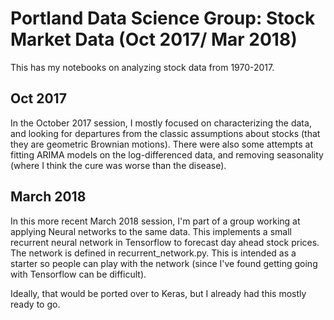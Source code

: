 # Portland Data Science Group: Stock Market Data  (Oct 2017/ Mar 2018)

This has my notebooks on analyzing stock data from 1970-2017.

## Oct 2017 
In the October 2017 session, I mostly focused on characterizing the data,
and looking for departures from the classic assumptions about stocks
(that they are geometric Brownian motions).  There were also some
attempts at fitting ARIMA models on the log-differenced data, and removing seasonality 
(where I think the cure was worse than the disease).  

## March 2018

In this more recent March 2018 session, I'm part of a group working at 
applying Neural networks to the same data.  This implements 
a small recurrent neural network in Tensorflow to forecast day ahead
stock prices.  The network is defined in recurrent_network.py.
This is intended as a starter so people can play with the network
(since I've found getting going with Tensorflow can be difficult).

Ideally, that would be ported over to Keras, but I already had this mostly
ready to go.
